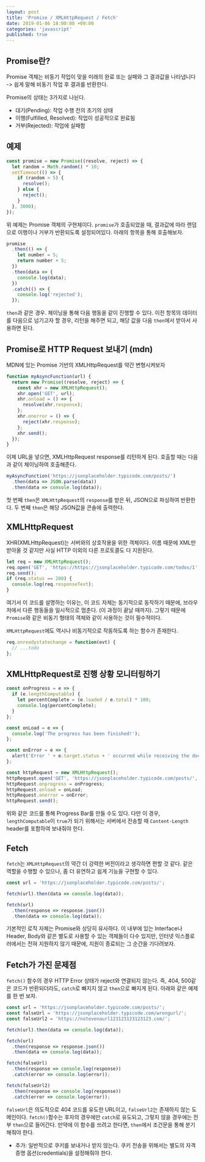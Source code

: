 ```yaml
---
layout: post
title: 'Promise / XMLHttpRequest / Fetch'
date: 2019-01-06 18:00:00 +09:00
categories: 'javascript'
published: true
---
```


## Promise란?

Promise 객체는 비동기 작업이 맞을 미래의 완료 또는 실패와 그 결과값을 나타냅니다 -> 쉽게 말해 비동기 작업 후 결과를 반환한다.

Promise의 상태는 3가지로 나뉜다.

- 대기(Pending): 작업 수행 전의 초기의 상태
- 이행(Fulfilled, Resolved): 작업이 성공적으로 완료됨
- 거부(Rejected): 작업에 실패함

## 예제

```javascript
const promise = new Promise((resolve, reject) => {
  let random = Math.random() * 10;
  setTimeout(() => {
    if (random > 5) {
      resolve();
    } else {
      reject();
    }
  }, 3000);
});
```

위 예제는 Promise 객체의 구현체이다. `promise`가 호출되었을 때, 결과값에 따라 랜덤으로 이행이나 거부가 반환되도록 설정되어있다. 아래의 항목을 통해 호출해보자.

```javascript
promise
  .then(() => {
    let number = 5;
    return number + 5;
  })
  .then(data => {
    console.log(data);
  })
  .catch(() => {
    console.log('rejected');
  });
```

`then`과 같은 경우. 체이닝을 통해 다음 행동을 같이 진행할 수 있다. 이전 항목의 데이터를 다음으로 넘기고자 할 경우, 리턴을 해주면 되고, 해당 값을 다음 `then`에서 받아서 사용하면 된다.

## Promise로 HTTP Request 보내기 (mdn)

MDN에 있는 Promise 기반의 XMLHttpRequest를 약간 변형시켜보자

```javascript
function myAsyncFunction(url) {
  return new Promise((resolve, reject) => {
    const xhr = new XMLHttpRequest();
    xhr.open('GET', url);
    xhr.onload = () => {
      resolve(xhr.response);
    };
    xhr.onerror = () => {
      reject(xhr.response);
    };
    xhr.send();
  });
}
```

이제 URL을 넣으면, XMLHttpRequest response를 리턴하게 된다.
호출할 때는 다음과 같이 체이닝하여 호출해준다.

```javascript
myAsyncFunction('https://jsonplaceholder.typicode.com/posts/')
  .then(data => JSON.parse(data))
  .then(data => console.log(data));
```

첫 번째 `then`은 `XMLHttpRequest`의 `response`를 받은 뒤, JSON으로 파싱하여 반환한다.
두 번째 `then`은 해당 JSON값을 콘솔에 출력한다.

## XMLHttpRequest

XHR(XMLHttpRequest)는 서버와의 상호작용을 위한 객체이다.
이름 때문에 XML만 받아올 것 같지만 사실 HTTP 이외의 다른 프로토콜도 다 지원된다.

```javascript
let req = new XMLHttpRequest();
req.open('GET', 'https://https://jsonplaceholder.typicode.com/todos/1', false);
req.send();
if (req.status == 200) {
  console.log(req.responseText);
}
```

여기서 이 코드를 설명하는 이유는, 이 코드 자체는 동기적으로 동작하기 때문에, 브라우저에서 다른 행동들을 일시적으로 멈춘다. (이 과정이 끝날 때까지). 그렇기 때문에 `Promise`와 같은 비동기 형태의 객체와 같이 사용하는 것이 필수적이다.

`XMLHttpRequest`에도 역시나 비동기적으로 작동하도록 하는 함수가 존재한다.

```javascript
req.onreadystatechange = function(evt) {
  // ...todo
};
```

## XMLHttpRequest로 진행 상황 모니터링하기

```javascript
const onProgress = e => {
  if (e.lengthComputable) {
    let percentComplete = (e.loaded / e.total) * 100;
    console.log(percentComplete);
  }
};

const onLoad = e => {
  console.log('The progress has been finished!');
};

const onError = e => {
  alert('Error ' + e.target.status + ' occurred while receiving the document.');
};

const httpRequest = new XMLHttpRequest();
httpRequest.open('GET', 'https://jsonplaceholder.typicode.com/posts/', true);
httpRequest.onprogress = onProgress;
httpRequest.onload = onLoad;
httpRequest.onerror = onError;
httpRequest.send();
```

위와 같은 코드를 통해 Progress Bar를 만들 수도 있다.
다만 이 경우, `lengthComputable`이 `true`가 되기 위해서는 서버에서 전송할 때 `Content-Length` header를 포함하여 보내줘야 한다.

## Fetch

`fetch`는 `XMLHttpRequest`의 약간 더 강력한 버전이라고 생각하면 편할 것 같다. 같은 역할을 수행할 수 있으나, 좀 더 유연하고 쉽게 기능을 구현할 수 있다.

```javascript
const url = 'https://jsonplaceholder.typicode.com/posts/';

fetch(url).then(data => console.log(data));

fetch(url)
  .then(response => response.json())
  .then(data => console.log(data));
```

기본적인 로직 자체는 Promise와 상당히 유사하다. 이 내부에 있는 Interface나 Header, Body와 같은 별도로 사용할 수 있는 객체들이 다수 있지만, 인터넷 익스플로러에서는 전혀 지원하지 않기 때문에, 지원이 종료되는 그 순간을 기다려보자.

## Fetch가 가진 문제점

`fetch()` 함수의 경우 HTTP Error 상태가 reject와 연결되지 않는다.
즉, 404, 500같은 코드가 반환되더라도, `catch`로 빠지지 않고 `then`으로 빠지게 된다.
아래와 같은 예제를 한 번 보자.

```javascript
const url = 'https://jsonplaceholder.typicode.com/posts/';
const falseUrl = 'https://jsonplaceholder.typicode.com/wrongurl/';
const falseUrl2 = 'https://notevenaurl123123123123123.com/';

fetch(url).then(data => console.log(data));

fetch(url)
  .then(response => response.json())
  .then(data => console.log(data));

fetch(falseUrl)
  .then(response => console.log(response))
  .catch(error => console.log(error));

fetch(falseUrl2)
  .then(response => console.log(response))
  .catch(error => console.log(error));
```

`falseUrl`은 의도적으로 404 코드를 유도한 URL이고, `falseUrl2`는 존재하지 않는 도메인이다.
`fetch()`함수는 후자의 경우에만 `catch`로 유도되고, 그렇지 않을 경우에는 전부 `then`으로 들어간다.
만약에 이 함수를 쓰려고 한다면, `then`에서 조건문을 통해 분기해줘야 한다.

- 추가: 일반적으로 쿠키를 보내거나 받지 않는다. 쿠키 전송을 위해서는 별도의 자격증명 옵션(credentials)을 설정해줘야 한다.
